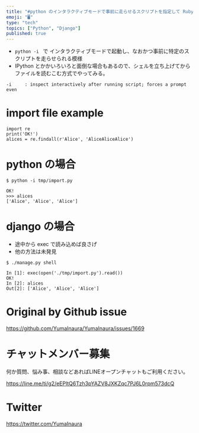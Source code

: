 ```yaml
---
title: "#python のインタラクティブモードで事前に走らせるスクリプトを指定して Ruby の binding.pry みたいに途中から操作して"
emoji: "🖥"
type: "tech"
topics: ["Python", "Django"]
published: true
---
```


- `python -i ` で インタラクティブモードで起動し、なおかつ事前に特定のスクリプトを走らせられる模様
- IPython とかかいろいろと面倒な場合もあるので、シェルを立ち上げてからファイルを読むこむ方式でやってみる。
```
-i     : inspect interactively after running script; forces a prompt even
```

# import file example
```
import re
print('OK!')
alices = re.findall(r'Alice', 'AliceAliceAlice')
```
# python の場合
```
$ python -i tmp/import.py
```
```
OK!
>>> alices
['Alice', 'Alice', 'Alice']
```
# django の場合
- 途中から exec で読み込めば良さげ
- 他の方法は未発見

```
$ ./manage.py shell
```

```
In [1]: exec(open('./tmp/import.py').read())
OK!
In [2]: alices
Out[2]: ['Alice', 'Alice', 'Alice']
```

# Original by Github issue

https://github.com/YumaInaura/YumaInaura/issues/1669








<!-- Update From Qiita API -->

# チャットメンバー募集


何か質問、悩み事、相談などあればLINEオープンチャットもご利用ください。

https://line.me/ti/g2/eEPltQ6Tzh3pYAZV8JXKZqc7PJ6L0rpm573dcQ





# Twitter


https://twitter.com/YumaInaura


<!-- Update From Qiita API -->


